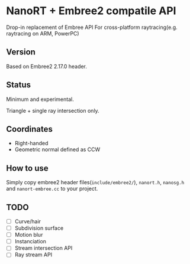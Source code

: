 # NanoRT + Embree2 compatile API

Drop-in replacement of Embree API For cross-platform raytracing(e.g. raytracing on ARM, PowerPC)

## Version

Based on Embree2 2.17.0 header.

## Status

Minimum and experimental.

Triangle + single ray intersection only.

## Coordinates

* Right-handed
* Geometric normal defined as CCW

## How to use

Simply copy embree2 header files(`include/embree2/`), `nanort.h`, `nanosg.h` and `nanort-embree.cc` to your project.

## TODO

* [ ] Curve/hair
* [ ] Subdivision surface
* [ ] Motion blur
* [ ] Instanciation
* [ ] Stream intersection API
* [ ] Ray stream API
